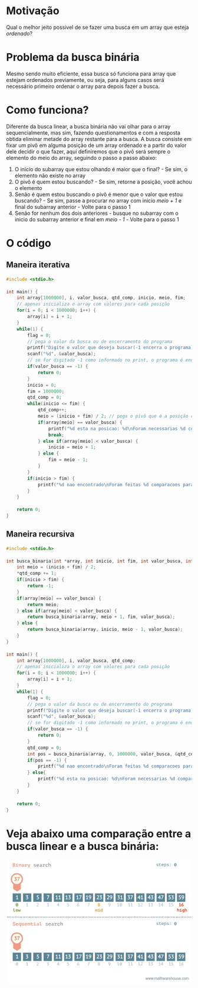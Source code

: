 # Motivação
Qual o melhor jeito possivel de se fazer uma busca em um array que esteja *ordenado*?

# Problema da busca binária
Mesmo sendo muito eficiente, essa busca só funciona para array que estejam ordenados previamente, ou seja, para alguns casos será necessário primeiro ordenar o array para depois fazer a busca.

# Como funciona?

Diferente da busca linear, a busca binária não vai olhar para o array sequencialmente, mas sim, fazendo questionamentos e com a resposta obtida eliminar metade do array restante para a busca.
A busca consiste em fixar um pivô em alguma posição de um array ordenado e a partir do valor dele decidir o que fazer, aqui definiremos que o pivô será sempre o elemento do meio do array, seguindo o passo a passo abaixo:

  1. O inicio do subarray que estou olhando é maior que o final?
  	- Se sim, o elemento não existe no array
  2. O pivô é quem estou buscando?
    - Se sim, retorne a posição, você achou o elemento
  3. Senão é quem estou buscando o pivô é menor que o valor que estou buscando?
    - Se sim, passe a procurar no array com inicio *meio + 1* e final do subarray anterior
    - Volte para o passo 1
  4. Senão for nenhum dos dois anteriores
    - busque no subarray com o inicio do subarray anterior e final em *meio - 1*
    - Volte para o passo 1

# O código

## Maneira iterativa

```C
#include <stdio.h>

int main() {
	int array[1000000], i, valor_busca, qtd_comp, inicio, meio, fim;
	// apenas inicializa o array com valores para cada posição
	for(i = 0; i < 1000000; i++) {
		array[i] = i + 1;
	}
	while(1) {
		flag = 0;
		// pega o valor da busca ou de encerramento do programa
		printf("Digite o valor que deseja buscar(-1 encerra o programa): ");
		scanf("%d", &valor_busca);
		// se for digitado -1 como informado no print, o programa é encerrado
		if(valor_busca == -1) {
			return 0;
		}
		inicio = 0;
		fim = 1000000;
		qtd_comp = 0;
		while(inicio <= fim) {
			qtd_comp++;
			meio = (inicio + fim) / 2; // pega o pivô que é a posição central
			if(array[meio] == valor_busca) {
				printf("%d esta na posicao: %d\nForam necessarias %d comparacoes para encontra-lo\n", valor_busca, meio, qtd_comp);
				break;
			} else if(array[meio] < valor_busca) {
				inicio = meio + 1;
			} else {
				fim = meio - 1;
			}
		}
		if(inicio > fim) {
			printf("%d nao encontrado\nForam feitas %d comparacoes para chegar a isso\n", valor_busca, qtd_comp);
		}
	}

	return 0;
}
```

## Maneira recursiva

```C
#include <stdio.h>

int busca_binaria(int *array, int inicio, int fim, int valor_busca, int *qtd_comp) {
	int meio = (inicio + fim) / 2;
	*qtd_comp += 1;
	if(inicio > fim) {
		return -1;
	}
	if(array[meio] == valor_busca) {
		return meio;
	} else if(array[meio] < valor_busca) {
		return busca_binaria(array, meio + 1, fim, valor_busca);
	} else {
		return busca_binaria(array, inicio, meio - 1, valor_busca);
	}
}

int main() {
	int array[1000000], i, valor_busca, qtd_comp;
	// apenas inicializa o array com valores para cada posição
	for(i = 0; i < 1000000; i++) {
		array[i] = i + 1;
	}
	while(1) {
		flag = 0;
		// pega o valor da busca ou de encerramento do programa
		printf("Digite o valor que deseja buscar(-1 encerra o programa): ");
		scanf("%d", &valor_busca);
		// se for digitado -1 como informado no print, o programa é encerrado
		if(valor_busca == -1) {
			return 0;
		}
		qtd_comp = 0;
		int pos = busca_binaria(array, 0, 1000000, valor_busca, &qtd_comp);
		if(pos == -1) {
			printf("%d nao encontrado\nForam feitas %d comparacoes para chegar a isso\n", valor_busca, qtd_comp);
		} else{ 
			printf("%d esta na posicao: %d\nForam necessarias %d comparacoes para encontra-lo\n", valor_busca, pos, qtd_comp);
		}
	}

	return 0;
}
```

# Veja abaixo uma comparação entre a busca linear e a busca binária:
![Comparação entre busca binária e busca linear](comp.gif)

